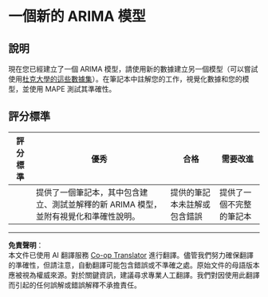 <!--
CO_OP_TRANSLATOR_METADATA:
{
  "original_hash": "1c814013e10866dfd92cdb32caaae3ac",
  "translation_date": "2025-09-03T16:51:59+00:00",
  "source_file": "7-TimeSeries/2-ARIMA/assignment.md",
  "language_code": "tw"
}
-->
# 一個新的 ARIMA 模型

## 說明

現在您已經建立了一個 ARIMA 模型，請使用新的數據建立另一個模型（可以嘗試使用[杜克大學的這些數據集](http://www2.stat.duke.edu/~mw/ts_data_sets.html)）。在筆記本中註解您的工作，視覺化數據和您的模型，並使用 MAPE 測試其準確性。

## 評分標準

| 評分標準 | 優秀                                                                                                               | 合格                                                     | 需要改進                           |
| -------- | ------------------------------------------------------------------------------------------------------------------- | -------------------------------------------------------- | ----------------------------------- |
|          | 提供了一個筆記本，其中包含建立、測試並解釋的新 ARIMA 模型，並附有視覺化和準確性說明。                               | 提供的筆記本未註解或包含錯誤                              | 提供了一個不完整的筆記本           |

---

**免責聲明**：  
本文件已使用 AI 翻譯服務 [Co-op Translator](https://github.com/Azure/co-op-translator) 進行翻譯。儘管我們努力確保翻譯的準確性，但請注意，自動翻譯可能包含錯誤或不準確之處。原始文件的母語版本應被視為權威來源。對於關鍵資訊，建議尋求專業人工翻譯。我們對因使用此翻譯而引起的任何誤解或錯誤解釋不承擔責任。